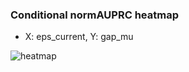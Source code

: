 ### Conditional normAUPRC heatmap

- X: eps_current, Y: gap_mu

![heatmap](/home/elicer/project_0814_2/results/20250816-003145/holdout/conditional_heatmap_eps_current_vs_gap_mu.png)
